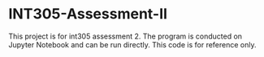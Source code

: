 # INT305-Assessment-II
This project is for int305 assessment 2. The program is conducted on Jupyter Notebook and can be run directly. This code is for reference only.
